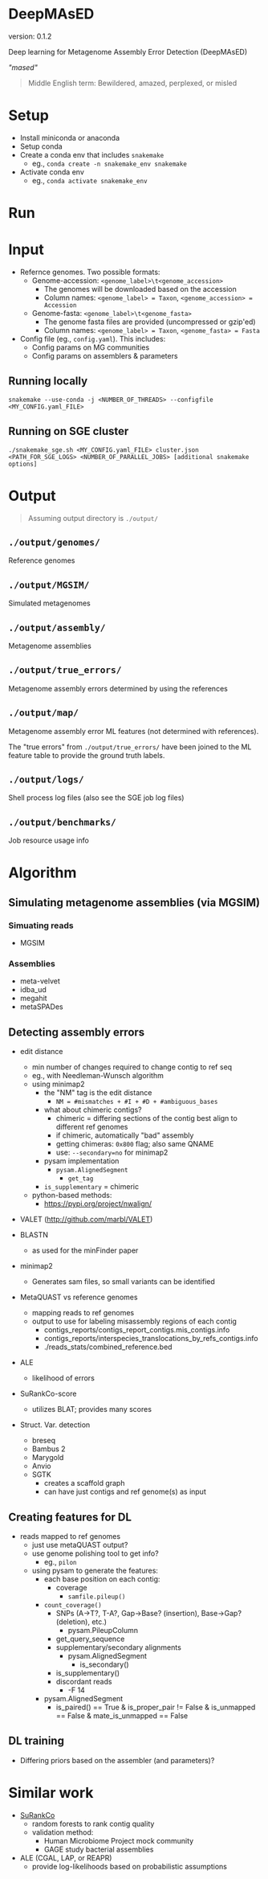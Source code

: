 DeepMAsED
=========

version: 0.1.2

Deep learning for Metagenome Assembly Error Detection (DeepMAsED)


*"mased"*

> Middle English term: Bewildered, amazed, perplexed, or misled

# Setup

* Install miniconda or anaconda
* Setup conda
* Create a conda env that includes `snakemake`
  * eg., `conda create -n snakemake_env snakemake`
* Activate conda env
  * eg., `conda activate snakemake_env`

# Run

# Input 

* Refernce genomes. Two possible formats:
  * Genome-accession: `<genome_label>\t<genome_accession>`
     * The genomes will be downloaded based on the accession
     * Column names: `<genome_label> = Taxon`, `<genome_accession> = Accession`
  * Genome-fasta: `<genome_label>\t<genome_fasta>`
     * The genome fasta files are provided (uncompressed or gzip'ed)
     * Column names: `<genome_label> = Taxon`, `<genome_fasta> = Fasta`
* Config file (eg., `config.yaml`). This includes:
  * Config params on MG communities
  * Config params on assemblers & parameters

## Running locally 

`snakemake --use-conda -j <NUMBER_OF_THREADS> --configfile <MY_CONFIG.yaml_FILE>`

## Running on SGE cluster 

`./snakemake_sge.sh <MY_CONFIG.yaml_FILE> cluster.json <PATH_FOR_SGE_LOGS> <NUMBER_OF_PARALLEL_JOBS> [additional snakemake options]`


# Output

> Assuming output directory is `./output/`

## `./output/genomes/`

Reference genomes

## `./output/MGSIM/`

Simulated metagenomes

## `./output/assembly/`

Metagenome assemblies

## `./output/true_errors/`

Metagenome assembly errors determined by using the references

## `./output/map/`

Metagenome assembly error ML features (not determined with references).

The "true errors" from `./output/true_errors/` have been joined to the
ML feature table to provide the ground truth labels. 

## `./output/logs/`

Shell process log files (also see the SGE job log files)

## `./output/benchmarks/`

Job resource usage info


# Algorithm

## Simulating metagenome assemblies (via MGSIM)


### Simuating reads

* MGSIM

### Assemblies

* meta-velvet
* idba_ud
* megahit
* metaSPADes

## Detecting assembly errors

* edit distance
  * min number of changes required to change contig to ref seq
  * eg., with Needleman-Wunsch algorithm
  * using minimap2
    * the "NM" tag is the edit distance
      * `NM = #mismatches + #I + #D + #ambiguous_bases`
    * what about chimeric contigs?
      * chimeric = differing sections of the contig best align to different ref genomes
      * if chimeric, automatically "bad" assembly
      * getting chimeras: `0x800` flag; also same QNAME
      * use: `--secondary=no` for minimap2
    * pysam implementation
      * `pysam.AlignedSegment`
        * `get_tag`
	* `is_supplementary` = chimeric
  * python-based methods:
    * https://pypi.org/project/nwalign/

* VALET (http://github.com/marbl/VALET)

* BLASTN
  * as used for the minFinder paper
* minimap2
  * Generates sam files, so small variants can be identified
* MetaQUAST vs reference genomes
  * mapping reads to ref genomes
  * output to use for labeling misassembly regions of each contig
    * contigs_reports/contigs_report_contigs.mis_contigs.info
    * contigs_reports/interspecies_translocations_by_refs_contigs.info
    * ./reads_stats/combined_reference.bed
* ALE
  * likelihood of errors
* SuRankCo-score
  * utilizes BLAT; provides many scores
* Struct. Var. detection
  * breseq
  * Bambus 2
  * Marygold
  * Anvio
  * SGTK
    * creates a scaffold graph
    * can have just contigs and ref genome(s) as input

## Creating features for DL

* reads mapped to ref genomes
  * just use metaQUAST output?
  * use genome polishing tool to get info?
    * eg., `pilon`
  * using pysam to generate the features:
    * each base position on each contig:
      * coverage
        * `samfile.pileup()`
	* `count_coverage()`
      * SNPs (A->T?, T-A?, Gap->Base? (insertion), Base->Gap? (deletion), etc.)
        * pysam.PileupColumn
	  * get_query_sequence
      * supplementary/secondary alignments
        * pysam.AlignedSegment
          * is_secondary()
	  * is_supplementary()
      * discordant reads
        * -F 14
	* pysam.AlignedSegment
	  * is_paired() == True & is_proper_pair != False & is_unmapped == False & mate_is_unmapped == False

## DL training

* Differing priors based on the assembler (and parameters)?



# Similar work
  * [SuRankCo](https://doi.org/10.1186/s12859-015-0644-7)
    * random forests to rank contig quality
    * validation method:
      * Human Microbiome Project mock community
      * GAGE study bacterial assemblies
  * ALE (CGAL, LAP, or REAPR)
    * provide log-likelihoods based on probabilistic assumptions
  
  


